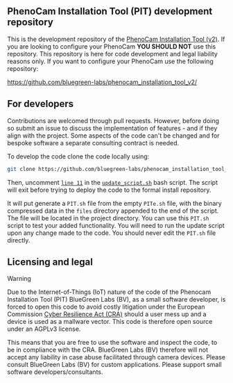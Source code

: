 ## PhenoCam Installation Tool (PIT) development repository

This is the development repository of the [PhenoCam Installation Tool (v2)](https://github.com/bluegreen-labs/phenocam_installation_tool_v2/). If you are looking to configure your PhenoCam **YOU SHOULD NOT** use this repository. This repository is here for code development and legal liability reasons only. If you want to configure your PhenoCam use the following repository:

https://github.com/bluegreen-labs/phenocam_installation_tool_v2/

## For developers

Contributions are welcomed through pull requests. However, before doing so submit an issue to discuss the implementation of features - and if they align with the project. Some aspects of the code can't be changed and for bespoke software a separate consulting contract is needed.

To develop the code clone the code locally using:

```bash
git clone https://github.com/bluegreen-labs/phenocam_installation_tool_v2_dev.git
```

Then, uncomment [`line 11`](https://github.com/bluegreen-labs/phenocam_installation_tool_v2_dev/blob/7516040f4fc131d80f47e4b6aa148c50cad999d9/update_script.sh#L11) in the [`update_script.sh`](https://github.com/bluegreen-labs/phenocam_installation_tool_v2_dev/blob/main/update_script.sh) bash script. The script will exit before trying to deploy the code to the formal install repository.

It will put generate a `PIT.sh` file from the empty `PITe.sh` file, with the binary compressed data in the `files` directory appended to the end of the script. The file will be located in the project directory. You can use this `PIT.sh` script to test your added functionality. You will need to run the update script upon any change made to the code. You should never edit the `PIT.sh` file directly.

## Licensing and legal

> [!warning]
> Due to the Internet-of-Things (IoT) nature of the code of the Phenocam Installation Tool (PIT) BlueGreen Labs (BV), as a small software developer, is forced to open this code to avoid costly litigation under the European Commission [Cyber Resilience Act (CRA)](https://en.wikipedia.org/wiki/Digital_Services_Act) should a user mess up and a device is used as a mallware vector. This code is therefore open source under an AGPLv3 license.
>
> This means that you are free to use the software and inspect the code, to be in compliance with the CRA. BlueGreen Labs (BV) therefore will not accept any liability in case abuse facilitated through camera devices. Please consult BlueGreen Labs (BV) for custom applications. Please support small software developers/consultants.
